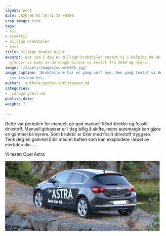 ```yaml
---
layout: post
date: 2020-05-01 15:41:32 +0200
crop_image: true
tags:
- bil
- bruktbil
- billige bruktbiler
- test
title: Billige brukte biler
excerpt: Det som i dag er billige bruktbiler testet vi i helping da de var nye. Har
  gjengir vi noen av de mange bilene vi testet fra 2010 og nyere.
image: "/assets/images/superb035.jpg"
image_caption: 'Bruktbilene har en gang vært nye. Den gang testet vi dem som nye biler.
  Les testene her. '
author: _authors/gunnar-christensen.md
categories:
- _category/bil.md
publish_date: 
weight: 7

---
```

Dette var perioden for manuelt gir god manuell hånd-brekke og fossilt drivstoff. Manuell girkasser er i dag billig å skifte, mens automatgir kan gjøre en gammel bil dyrere. Som bruktbil er biler med fosilt drivstoff tryggere. Tenk deg en gammel Elbil med et batteri som kan eksplodere i løpet av eiertiden din.....

Vi testet Opel Astra

![](/assets/images/astra1.jpg)